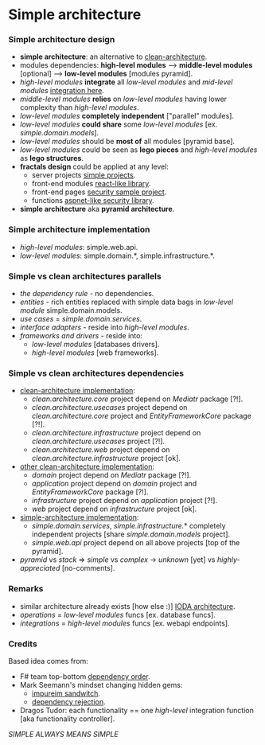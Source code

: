 
# Simple architecture

### Simple architecture design
- **simple architecture**: an alternative to [clean-architecture](https://blog.cleancoder.com/uncle-bob/2012/08/13/the-clean-architecture.html).
- modules dependencies: **high-level modules** --> **middle-level modules** [optional] --> **low-level modules** [modules pyramid].
- *high-level modules* **integrate** all *low-level modules* and *mid-level modules* [integration here](/Simple.Web.Api/Program.cs).
- *middle-level modules* **relies** on *low-level modules* having lower complexity than *high-level modules*.
- *low-level modules* **completely independent** ["parallel" modules].
- *low-level modules* **could share** some *low-level modules* [ex. *simple.domain.models*].
- *low-level modules* should be **most of** all modules [pyramid base].
- *low-level modules* could be seen as **lego pieces** and *high-level modules* as **lego structures**.
- **fractals design** could be applied at any level:
  - server projects [simple projects](/).
  - front-end modules [react-like library](https://github.com/dragos-tudor/frontend-rendering).
  - front-end pages [security sample project](https://github.com/dragos-tudor/backend-security/tree/main/Security.Sample/frontend-components).
  - functions [aspnet-like security library](https://github.com/dragos-tudor/backend-security).
- **simple architecture** aka **pyramid architecture**.

### Simple architecture implementation
- *high-level modules*: simple.web.api.
- *low-level modules*: simple.domain.\*, simple.infrastructure.\*.

### Simple vs clean architectures parallels
- *the dependency rule* - no dependencies.
- *entities* - rich entities replaced with simple data bags in *low-level module* simple.domain.models.
- *use cases* = *simple.domain.services*.
- *interface adapters* - reside into *high-level modules*.
- *frameworks and drivers* - reside into:
  - *low-level modules* [databases drivers].
  - *high-level modules* [web frameworks].

### Simple vs clean architectures dependencies
- [clean-architecture implementation](https://github.com/ardalis/CleanArchitecture/tree/main/src):
  - *clean.architecture.core* project depend on *Mediatr* package [?!].
  - *clean.architecture.usecases* project depend on *clean.architecture.core* project and *EntityFrameworkCore* package [?!].
  - *clean.architecture.infrastructure* project depend on *clean.architecture.usecases* project [?!].
  - *clean.architecture.web* project depend on *clean.architecture.infrastructure* project [ok].
- [other clean-architecture implementation](https://github.com/jasontaylordev/CleanArchitecture/tree/main/src):
  - *domain* project depend on *Mediatr* package [?!].
  - *application* project depend on *domain* project and *EntityFrameworkCore* package [?!].
  - *infrastructure* project depend on *application* project [?!].
  - *web* project depend on *infrastructure* project [ok].
- [simple-architecture implementation](/):
  - *simple.domain.services*, *simple.infrastructure.** completely independent projects [share *simple.domain.models* project].
  - *simple.web.api* project depend on all above projects [top of the pyramid].
- *pyramid* vs *stack* => *simple* vs *complex* -> *unknown* [yet] vs *highly-appreciated* [no-comments].

### Remarks
- similar architecture already exists [how else :)] [IODA architecture](https://ccd-akademie.de/en/clean-architecture-vs-onion-architecture-vs-hexagonale-architektur/).
- *operations* = *low-level modules* funcs [ex. database funcs].
- *integrations* = *high-level modules* funcs [ex. webapi endpoints].

### Credits
Based idea comes from:
- F# team top-bottom [dependency order](https://fsharpforfunandprofit.com/posts/recipe-part3/#how-not-to-do-it).
- Mark Seemann's mindset changing hidden gems:
  - [impureim sandwitch](https://blog.ploeh.dk/2020/03/02/impureim-sandwich/).
  - [dependency rejection](https://blog.ploeh.dk/2017/01/27/from-dependency-injection-to-dependency-rejection/).
- Dragos Tudor: each functionality == one *high-level* integration function [aka functionality controller].

*SIMPLE ALWAYS MEANS SIMPLE*